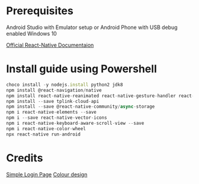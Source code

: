 # Prerequisites

Android Studio with Emulator setup or Android Phone with USB debug enabled
Windows 10

[Official React-Native Documentaion](https://reactnative.dev/docs/environment-setup)

# Install guide using Powershell

```javascript
choco install -y nodejs.install python2 jdk8
npm install @react-navigation/native
npm install react-native-reanimated react-native-gesture-handler react-native-screens react-native-safe-area-context @react-native-community/masked-view
npm install --save tplink-cloud-api
npm install --save @react-native-community/async-storage
npm i react-native-elements --save
npm i --save react-native-vector-icons
npm i react-native-keyboard-aware-scroll-view --save
npm i react-native-color-wheel
npx react-native run-android
```

# Credits

[Simple Login Page](https://github.com/omeremreelmali/react-native-simple-login-form-design)
[Colour design](https://color.adobe.com/GaryAmDesign-color-theme-7467753/edit/?copy=true&base=1&rule=Custom&selected=0&name=Copy%20of%20GaryAmDesign&mode=rgb&rgbvalues=0.5607843137254902,0.13725490196078433,0.1568627450980392,0.8588235294117647,0.8862745098039215,0.8980392156862745,0.9647058823529412,0.5607843137254902,0,0.08235294117647059,0.2549019607843137,0.34901960784313724,0.10196078431372549,0.3176470588235294,0.41568627450980394&swatchOrder=0,1,2,3,4)
